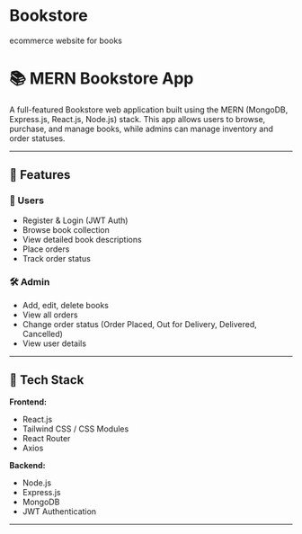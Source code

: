 # Bookstore
ecommerce website for books

# 📚 MERN Bookstore App

A full-featured Bookstore web application built using the MERN (MongoDB, Express.js, React.js, Node.js) stack. This app allows users to browse, purchase, and manage books, while admins can manage inventory and order statuses.

---

## 🚀 Features

### 👤 Users
- Register & Login (JWT Auth)
- Browse book collection
- View detailed book descriptions
- Place orders
- Track order status

### 🛠️ Admin
- Add, edit, delete books
- View all orders
- Change order status (Order Placed, Out for Delivery, Delivered, Cancelled)
- View user details

---

## 🧰 Tech Stack

**Frontend:**
- React.js
- Tailwind CSS / CSS Modules
- React Router
- Axios

**Backend:**
- Node.js
- Express.js
- MongoDB
- JWT Authentication

---


